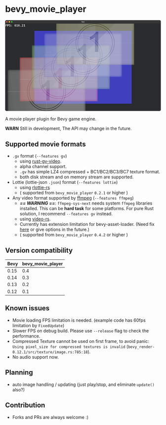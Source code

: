 # bevy_movie_player

![screenshot](./screenshot.png)

A movie player plugin for Bevy game engine.

**WARN** Still in development, The API may change in the future.

## Supported movie formats

- `.gv` format (`--features gv`)
    - using [rust-gv-video](https://github.com/funatsufumiya/rust-gv-video).
    - alpha channel support.
    - `.gv` has simple LZ4 compressed + BC1/BC2/BC3/BC7 texture format.
    - both disk stream and on memory stream are supported.
- Lottie (lottie-json `.json`) format (`--features lottie`)
    - using [rlottie-rs](https://github.com/msrd0/rlottie-rs)
    - ( supported from `bevy_movie_player` `0.2.1` or higher )
- Any video format supported by [ffmpeg](https://ffmpeg.org/) (`--features ffmpeg`)
    - ***== WARNING ==***: `ffmpeg-sys-next` needs system `ffmpeg` libraries installed. This can be **hard task** for some platforms. For pure Rust solution, I recommend `--features gv` instead.
    - using [video-rs](https://github.com/oddity-ai/video-rs).
    - Currently has extension limitation for bevy-asset-loader. (Need fix [here](https://github.com/funatsufumiya/bevy_movie_player/blob/bdc479e3ebbcefe78e5896ee4d46f1266a56815d/src/ffmpeg.rs#L121-L123) or give options in the future.)
    - ( supported from `bevy_movie_player` `0.4.2` or higher )

## Version compatibility

| Bevy | bevy_movie_player |
|------|-------------------|
| 0.15 | 0.4               |
| 0.14 | 0.3               |
| 0.13 | 0.2               |
| 0.12 | 0.1               |

## Known issues

- Movie loading FPS limitation is needed. (example code has 60fps limitation by `FixedUpdate`)
- Slower FPS on debug build. Please use `--release` flag to check the performance.
- Compressed Texture cannot be used on first frame, to avoid panic: `Using pixel_size for compressed textures is invalid` (`bevy_render-0.12.1/src/texture/image.rs:785:18`).
- No audio support now.

## Planning

- auto image handling / updating (just play/stop, and eliminate `update()` also?)

## Contribution

- Forks and PRs are always welcome :)
